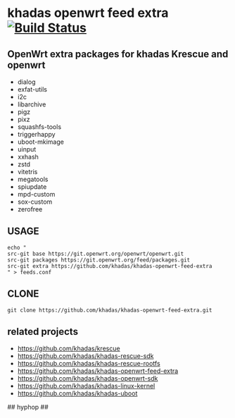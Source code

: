 # khadas openwrt feed extra [![Build Status](https://github.com/khadas/khadas-openwrt-feed-extra/workflows/Build/badge.svg)](https://github.com/khadas/khadas-openwrt-feed-extra/actions)

## OpenWrt extra packages for khadas Krescue and openwrt 

+ dialog
+ exfat-utils
+ i2c
+ libarchive
+ pigz
+ pixz
+ squashfs-tools
+ triggerhappy
+ uboot-mkimage
+ uinput
+ xxhash
+ zstd
+ vitetris
+ megatools
+ spiupdate
+ mpd-custom
+ sox-custom
+ zerofree

## USAGE

```
echo "
src-git base https://git.openwrt.org/openwrt/openwrt.git
src-git packages https://git.openwrt.org/feed/packages.git
src-git extra https://github.com/khadas/khadas-openwrt-feed-extra
" > feeds.conf
```

## CLONE

```
git clone https://github.com/khadas/khadas-openwrt-feed-extra.git
```

## related projects

+ https://github.com/khadas/krescue
+ https://github.com/khadas/khadas-rescue-sdk
+ https://github.com/khadas/khadas-rescue-rootfs
+ https://github.com/khadas/khadas-openwrt-feed-extra
+ https://github.com/khadas/khadas-openwrt-sdk
+ https://github.com/khadas/khadas-linux-kernel
+ https://github.com/khadas/khadas-uboot

\## hyphop ##
